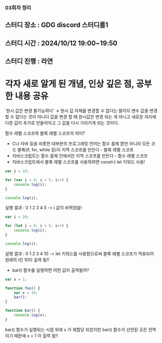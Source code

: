### 03회차 정리
## 스터디 장소 : GDG discord 스터디룸1
## 스터디 시간 : 2024/10/12 19:00~19:50
## 스터디 진행 : 라연

# 각자 새로 알게 된 개념, 인상 깊은 점, 공부한 내용 공유

‘원시 값은 변경 불가능하다’ → 원시 값 자체를 변경할 수 없다는 말이지 변수 값을 변경할 수 없다는 것이 아니다
값을 변경 할 때 원시값은 변경 되는 게 아니고 새로운 자리에 다른 값이 추가로 만들어지고 그 값을 다시 가리키게 되는 것이다.

함수 레벨 스코프와 블록 레벨 스코프의 차이?
- C나 자바 등을 비롯한 대부분의 프로그래밍 언어는 함수 몸체 뿐만 아니라 모든 코드 블록(if, for, while 등)이 지역 스코프를 만든다 - 블록 레벨 스코프
- 자바스크립트는 함수 몸체 안에서만 지역 스코프를 만든다 - 함수 레벨 스코프
- 자바스크립트에서 블록 레벨 스코프를 사용하려면 const나 let 키워드 사용!
```jsx
var i = 10;

for (var i = 0; i < 5; i++) {
    console.log(i);
}

console.log(i);
```
실행 결과 : 0 1 2 3 4 5 -> i 값이 바뀌었음!
```jsx
var i = 10;

for (let i = 0; i < 5; i++) {
    console.log(i);
}

console.log(i);
```
실행 결과 : 0 1 2 3 4 10 -> let 키워드를 사용함으로써 블록 레벨 스코프가 적용되어 원래의 i인 10이 출력 됨!!

- bar() 함수를 실행하면 어떤 값이 출력될까?
```jsx
var x = 1;

function foo() {
	var x = 10;
	bar();
}

function bar() {
	console.log(x);
}
```
bar() 함수가 실행되는 시점 위에 x 가 재할당 되었지만 bar() 함수가 선언된 곳은 전역이기 때문에 x = 1 이 출력 됨!!
